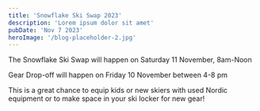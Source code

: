 ```yaml
---
title: 'Snowflake Ski Swap 2023'
description: 'Lorem ipsum dolor sit amet'
pubDate: 'Nov 7 2023'
heroImage: '/blog-placeholder-2.jpg'
---
```


The Snowflake Ski Swap will happen on Saturday 11 November, 8am-Noon

Gear Drop-off will happen on Friday 10 November between 4-8 pm

This is a great chance to equip kids or new skiers with used Nordic equipment or to make space in your ski locker for new gear!